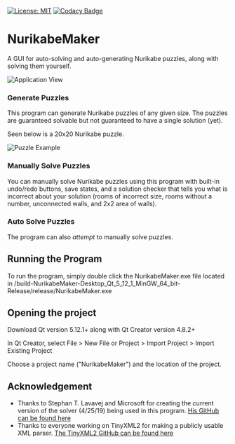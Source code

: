 [![License: MIT](https://img.shields.io/badge/License-MIT-yellow.svg)](https://github.com/Malorn44/NurikabeMaker/blob/master/LICENSE)
[![Codacy Badge](https://api.codacy.com/project/badge/Grade/ce80ba03b87643fc8f90fbe0ea455e5a)](https://www.codacy.com/app/Malorn44/NurikabeMaker?utm_source=github.com&amp;utm_medium=referral&amp;utm_content=Malorn44/NurikabeMaker&amp;utm_campaign=Badge_Grade)

# NurikabeMaker
A GUI for auto-solving and auto-generating Nurikabe puzzles, along with solving them yourself.

![Application View](https://i.imgur.com/nHp0zIl.png)

### Generate Puzzles
This program can generate Nurikabe puzzles of any given size. The puzzles are guaranteed solvable but not guaranteed to have a single solution (yet).

Seen below is a 20x20 Nurikabe puzzle.

![Puzzle Example](https://i.imgur.com/mOVCOug.png)

### Manually Solve Puzzles
You can manually solve Nurikabe puzzles using this program with built-in undo/redo buttons, save states, and a solution checker that tells you what is incorrect about your solution (rooms of incorrect size, rooms without a number, unconnected walls, and 2x2 area of walls).

### Auto Solve Puzzles
The program can also *attempt* to manually solve puzzles.

## Running the Program
To run the program, simply double click the NurikabeMaker.exe file located in /build-NurikabeMaker-Desktop_Qt_5_12_1_MinGW_64_bit-Release/release/NurikabeMaker.exe

## Opening the project
Download Qt version 5.12.1+ along with Qt Creator version 4.8.2+

In Qt Creator, select File > New File or Project > Import Project > Import Existing Project

Choose a project name ("NurikabeMaker") and the location of the project.

## Acknowledgement
- Thanks to Stephan T. Lavavej and Microsoft for creating the current version of the solver (4/25/19) being used in this program. [His GitHub can be found here](https://github.com/Microsoft/nurikabe)
- Thanks to everyone working on TinyXML2 for making a publicly usable XML parser. [The TinyXML2 GitHub can be found here](https://github.com/leethomason/tinyxml2)
